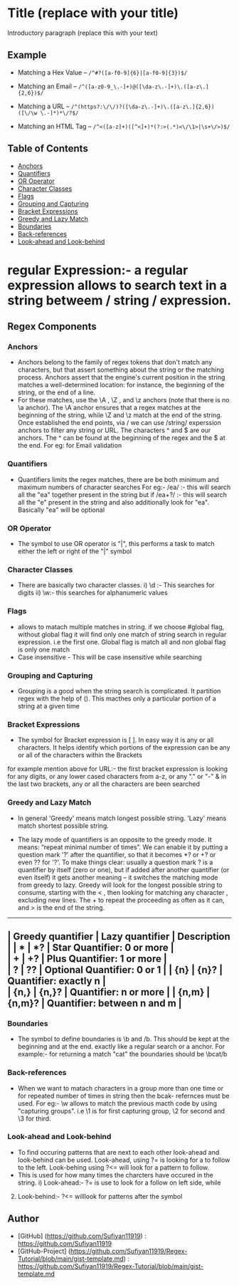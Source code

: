 # Title (replace with your title)

Introductory paragraph (replace this with your text)

## Example

* Matching a Hex Value &ndash; `/^#?([a-f0-9]{6}|[a-f0-9]{3})$/`

* Matching an Email &ndash; `/^([a-z0-9_\.-]+)@([\da-z\.-]+)\.([a-z\.]{2,6})$/`

* Matching a URL &ndash; `/^(https?:\/\/)?([\da-z\.-]+)\.([a-z\.]{2,6})([\/\w \.-]*)*\/?$/`

* Matching an HTML Tag &ndash; `/^<([a-z]+)([^<]+)*(?:>(.*)<\/\1>|\s+\/>)$/`

## Table of Contents

- [Anchors](#anchors)
- [Quantifiers](#quantifiers)
- [OR Operator](#or-operator)
- [Character Classes](#character-classes)
- [Flags](#flags)
- [Grouping and Capturing](#grouping-and-capturing)
- [Bracket Expressions](#bracket-expressions)
- [Greedy and Lazy Match](#greedy-and-lazy-match)
- [Boundaries](#boundaries)
- [Back-references](#back-references)
- [Look-ahead and Look-behind](#look-ahead-and-look-behind)

# regular Expression:- a regular expression allows to search text in a string betweem / string / expression.

## Regex Components

### Anchors
- Anchors belong to the family of regex tokens that don't match any characters, but that assert something about the string or the matching process. Anchors assert that the engine's current position in the string matches a well-determined location: for instance, the beginning of the string, or the end of a line.
- For these matches, use the \A , \Z , and \z anchors (note that there is no \a anchor). The \A anchor ensures that a regex matches at the beginning of the string, while \Z and \z match at the end of the string. Once established the end points, via / we can use /string/ experssion anchors to filter any string or URL. The characters ^ and $ are our anchors. The ^ can be found at the beginning of the regex and the $ at the end. For eg: for Email validation

### Quantifiers
- Quantifiers limits the regex matches, there are be both minimum and maximum numbers of character searches
    For eg:- /ea/ :- this will search all the "ea" together present in the string but 
    if /ea+?/ :- this will search all the "e" present in the string and also additionally look for "ea". Basically "ea" will be optional

### OR Operator
- The symbol to use OR operator is "|", this performs a task to match either the left or right of the "|" symbol

### Character Classes
- There are basically two character classes. 
 i) \d :-  This searches for digits
 ii) \w:-  this searches for alphanumeric values
### Flags
- allows to matach multiple matches in string. if we choose #global flag, without global flag it will find only one match of string search in regular expression. i.e the first one. Global flag is match all and non global flag is only one match 
- Case insensitive - This will be case insensitive while searching

### Grouping and Capturing
- Grouping is a good when the string search is complicated. It partition regex with the help of (). This macthes only a particular portion of a string at a given time

### Bracket Expressions
- The symbol for Bracket expression is [ ]. In easy way it is any or all characters. It helps identify which portions of the expression can be any or all of the characters within the Brackets

for example mention above for URL:- the first bracket expression is looking for any digits, or any lower cased characters from a-z, or any "." or "-" & in the last two brackets, any or all the characters are been searched

### Greedy and Lazy Match
- In general 'Greedy' means match longest possible string. 'Lazy' means match shortest possible string.

- The lazy mode of quantifiers is an opposite to the greedy mode. It means: “repeat minimal number of times”. We can enable it by putting a question mark '?' after the quantifier, so that it becomes *? or +? or even ?? for '?'. To make things clear: usually a question mark ? is a quantifier by itself (zero or one), but if added after another quantifier (or even itself) it gets another meaning – it switches the matching mode from greedy to lazy.
Greedy will look for the longest possible string to consume, starting with the < , then looking for matching any character , excluding new lines. The + to repeat the proceeding as often as it can, and > is the end of the string.

-------------------------------------------------------------------------------------------------
|    Greedy quantifier	  |      Lazy quantifier	    |            Description                 |
|    *	                  |          *?	                |    Star Quantifier: 0 or more          |   
|    +	                  |          +?	                |    Plus Quantifier: 1 or more          |   
|    ?	                  |          ??	                |    Optional Quantifier: 0 or 1         |
|    {n}	              |              {n}?	        |        Quantifier: exactly n           |  
|    {n,}	              |          {n,}?	            |    Quantifier: n or more               |
|    {n,m}	              |          {n,m}?	            |    Quantifier: between n and m         |
-------------------------------------------------------------------------------------------------
     
### Boundaries
- The symbol to define boundaries is \b and /b. This should be kept at the beginning and at the end. exactly like a regular search or a anchor. For example:- for returning a match "cat" the boundaries should be \bcat/b

### Back-references
- When we want to matach characters in a group more than one time or for repeated number of times in string then the bcak- refernces must be used. For eg:- \w allows to match the previous macth code by using "capturing groups". i.e \1 is for first capturing group, \2 for second and \3 for third.

### Look-ahead and Look-behind
- To find occuring patterns that are next to each other look-ahead and look-behind can be used. Look-ahead, using ?= is looking for a to follow to the left. Look-behing using ?<= will look for a pattern to follow.
-  This is used for how many times the charcters have occured in the string.
 i) Look-ahead:- ?= is use to look for a follow on left side, while
 2) Look-behind:- ?<= willlook for patterns after the symbol

## Author

- [GitHub] (https://github.com/Sufiyan11919) : https://github.com/Sufiyan11919
-  [GitHub-Project] (https://github.com/Sufiyan11919/Regex-Tutorial/blob/main/gist-template.md) : https://github.com/Sufiyan11919/Regex-Tutorial/blob/main/gist-template.md